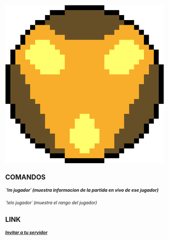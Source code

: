 ![New Moon Icon](images/bardo.png)



## COMANDOS

##### `!m jugador´ (muestra informacion de la partida en vivo de ese jugador)

###### `!elo jugador´ (muestra el rango del jugador)

## LINK

##### [Invitar a tu servidor](https://discord.com/oauth2/authorize?client_id=692202081150304328&permissions=8&scope=bot)





